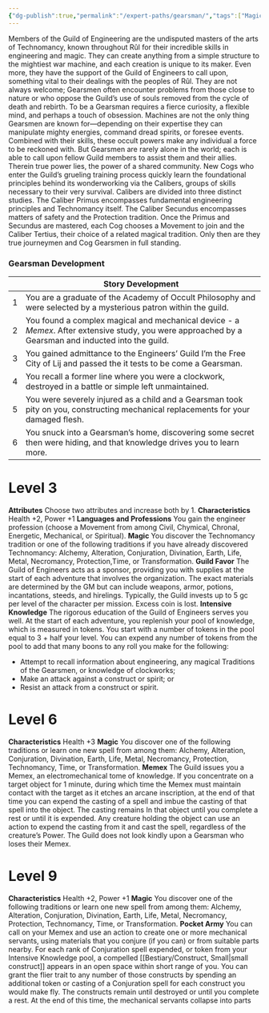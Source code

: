 ```yaml
---
{"dg-publish":true,"permalink":"/expert-paths/gearsman/","tags":["Magic"]}
---
```


Members of the Guild of Engineering are the undisputed masters of the arts of Technomancy, known throughout Rûl for their incredible skills in engineering and magic. They can create anything from a simple structure to the mightiest war machine, and each creation is unique to its maker. Even more, they have the support of the Guild of Engineers to call upon, something vital to their dealings with the peoples of Rûl. They are not always welcome; Gearsmen often encounter problems from those close to nature or who oppose the Guild’s use of souls removed from the cycle of death and rebirth.
To be a Gearsman requires a fierce curiosity, a flexible mind, and perhaps a touch of obsession. Machines are not the only thing Gearsmen are known for—depending on their expertise they can manipulate mighty energies, command dread spirits, or foresee events. Combined with their skills, these occult powers make any individual a force to be reckoned with. But Gearsmen are rarely alone in the world; each is able to call upon fellow Guild members to assist them and their allies. Therein true power lies, the power of a shared community.
New Cogs who enter the Guild’s grueling training process quickly learn the foundational principles behind its wonderworking via the Calibers, groups of skills necessary to their very survival. Calibers are divided into three distinct studies. The Caliber Primus encompasses fundamental engineering principles and Technomancy itself. The Caliber Secundus encompasses matters of safety and the Protection tradition. Once the Primus and Secundus are mastered, each Cog chooses a Movement to join and the Caliber Tertius, their choice of a related magical tradition. Only then are they true journeymen and Cog Gearsmen in full standing.
### Gearsman Development

|     | Story Development                                                                                                                                    |
| --- | ---------------------------------------------------------------------------------------------------------------------------------------------------- |
| 1   | You are a graduate of the Academy of Occult Philosophy and were selected by a mysterious patron within the guild.                                    |
| 2   | You found a complex magical and mechanical device - a *Memex*. After extensive study, you were approached by a Gearsman and inducted into the guild. |
| 3   | You gained admittance to the Engineers’ Guild I’m the Free City of Lij and passed the it tests to be come a Gearsman.                                |
| 4   | You recall a former line where you were a clockwork, destroyed in a battle or simple left unmaintained.                                              |
| 5   | You were severely injured as a child and a Gearsman took pity on you, constructing mechanical replacements for your damaged flesh.                   |
| 6   | You snuck into a Gearsman’s home, discovering some secret then were hiding, and that knowledge drives you to learn more.                             |
# Level 3
**Attributes** Choose two attributes and increase both by 1.
**Characteristics** Health +2, Power +1
**Languages and Professions** You gain the engineer profession (choose a Movement from among Civil, Chymical, Chronal, Energetic, Mechanical, or Spiritual).
**Magic** You discover the Technomancy tradition or one of the following traditions if you have already discovered Technomancy: Alchemy, Alteration, Conjuration, Divination, Earth, Life, Metal, Necromancy, Protection,Time, or Transformation.
**Guild Favor** The Guild of Engineers acts as a sponsor, providing you with supplies at the start of each adventure that involves the organization. The exact materials are determined by the GM but can include weapons, armor, potions, incantations, steeds, and hirelings. Typically, the Guild invests up to 5 gc per level of the character per mission. Excess coin is lost.
**Intensive Knowledge** The rigorous education of the Guild of Engineers serves you well. At the start of each adventure, you replenish your pool of knowledge, which is measured in tokens. You start with a number of tokens in the pool equal to 3 + half your level. You can expend any number of tokens from the pool to add that many boons to any roll you make for the following:
- Attempt to recall information about engineering, any magical Traditions of the Gearsmen, or knowledge of clockworks;
- Make an attack against a construct or spirit; or
- Resist an attack from a construct or spirit.
# Level 6
**Characteristics** Health +3
**Magic** You discover one of the following traditions or learn one new spell from among them: Alchemy, Alteration, Conjuration, Divination, Earth, Life, Metal, Necromancy, Protection, Technomancy, Time, or Transformation.
**Memex** The Guild issues you a Memex, an electromechanical tome of knowledge. If you concentrate on a target object for 1 minute, during which time the Memex must maintain contact with the target as it etches an arcane inscription, at the end of that time you can expend the casting of a spell and imbue the casting of that spell into the object. The casting remains In that object until you complete a rest or until it is expended. Any creature holding the object can use an action to expend the casting from it and cast the spell, regardless of the creature’s Power.
The Guild does not look kindly upon a Gearsman who loses their Memex.
# Level 9
**Characteristics** Health +2, Power +1
**Magic** You discover one of the following traditions or learn one new spell from among them: Alchemy, Alteration, Conjuration, Divination, Earth, Life, Metal, Necromancy, Protection, Technomancy, Time, or Transformation.
**Pocket Army** You can call on your Memex and use an action to create one or more mechanical servants, using materials that you conjure (if you can) or from suitable parts nearby. For each rank of Conjuration spell expended, or token from your Intensive Knowledge pool, a compelled [[Bestiary/Construct, Small\|small construct]] appears in an open space within short range of you. You can grant the flier trait to any number of those constructs by spending an additional token or casting of a Conjuration spell for each construct you would make fly. The constructs remain until destroyed or until you complete a rest. At the end of this time, the mechanical servants collapse into parts